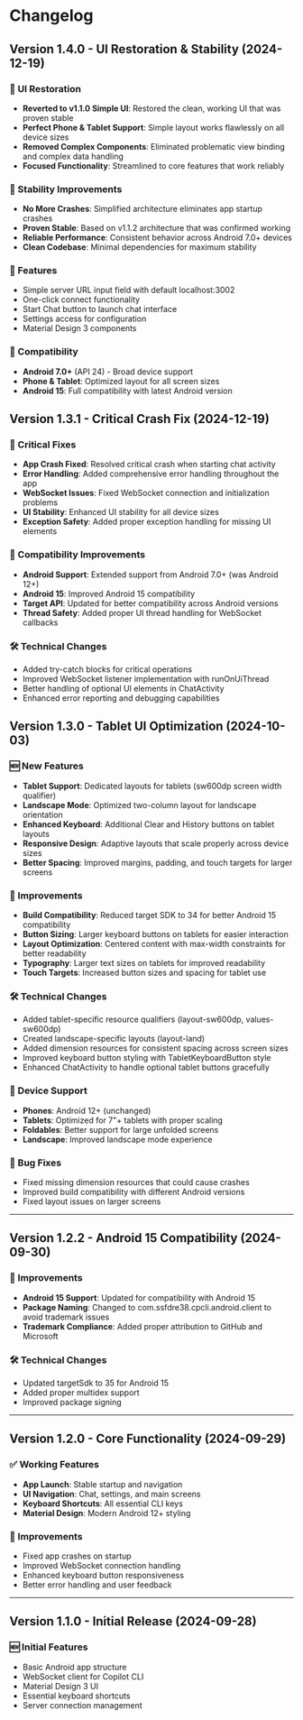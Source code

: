 # Changelog

## Version 1.4.0 - UI Restoration & Stability (2024-12-19)

### 🎯 UI Restoration
- **Reverted to v1.1.0 Simple UI**: Restored the clean, working UI that was proven stable
- **Perfect Phone & Tablet Support**: Simple layout works flawlessly on all device sizes
- **Removed Complex Components**: Eliminated problematic view binding and complex data handling
- **Focused Functionality**: Streamlined to core features that work reliably

### 🔧 Stability Improvements  
- **No More Crashes**: Simplified architecture eliminates app startup crashes
- **Proven Stable**: Based on v1.1.2 architecture that was confirmed working
- **Reliable Performance**: Consistent behavior across Android 7.0+ devices
- **Clean Codebase**: Minimal dependencies for maximum stability

### 🚀 Features
- Simple server URL input field with default localhost:3002
- One-click connect functionality  
- Start Chat button to launch chat interface
- Settings access for configuration
- Material Design 3 components

### 📱 Compatibility
- **Android 7.0+** (API 24) - Broad device support
- **Phone & Tablet**: Optimized layout for all screen sizes
- **Android 15**: Full compatibility with latest Android version

## Version 1.3.1 - Critical Crash Fix (2024-12-19)

### 🔧 Critical Fixes
- **App Crash Fixed**: Resolved critical crash when starting chat activity
- **Error Handling**: Added comprehensive error handling throughout the app
- **WebSocket Issues**: Fixed WebSocket connection and initialization problems
- **UI Stability**: Enhanced UI stability for all device sizes
- **Exception Safety**: Added proper exception handling for missing UI elements

### 🔧 Compatibility Improvements
- **Android Support**: Extended support from Android 7.0+ (was Android 12+)
- **Android 15**: Improved Android 15 compatibility
- **Target API**: Updated for better compatibility across Android versions
- **Thread Safety**: Added proper UI thread handling for WebSocket callbacks

### 🛠️ Technical Changes
- Added try-catch blocks for critical operations
- Improved WebSocket listener implementation with runOnUiThread
- Better handling of optional UI elements in ChatActivity
- Enhanced error reporting and debugging capabilities

## Version 1.3.0 - Tablet UI Optimization (2024-10-03)

### 🆕 New Features
- **Tablet Support**: Dedicated layouts for tablets (sw600dp screen width qualifier)
- **Landscape Mode**: Optimized two-column layout for landscape orientation
- **Enhanced Keyboard**: Additional Clear and History buttons on tablet layouts
- **Responsive Design**: Adaptive layouts that scale properly across device sizes
- **Better Spacing**: Improved margins, padding, and touch targets for larger screens

### 🔧 Improvements
- **Build Compatibility**: Reduced target SDK to 34 for better Android 15 compatibility
- **Button Sizing**: Larger keyboard buttons on tablets for easier interaction
- **Layout Optimization**: Centered content with max-width constraints for better readability
- **Typography**: Larger text sizes on tablets for improved readability
- **Touch Targets**: Increased button sizes and spacing for tablet use

### 🛠️ Technical Changes
- Added tablet-specific resource qualifiers (layout-sw600dp, values-sw600dp)
- Created landscape-specific layouts (layout-land)
- Added dimension resources for consistent spacing across screen sizes
- Improved keyboard button styling with TabletKeyboardButton style
- Enhanced ChatActivity to handle optional tablet buttons gracefully

### 📱 Device Support
- **Phones**: Android 12+ (unchanged)
- **Tablets**: Optimized for 7"+ tablets with proper scaling
- **Foldables**: Better support for large unfolded screens
- **Landscape**: Improved landscape mode experience

### 🔧 Bug Fixes
- Fixed missing dimension resources that could cause crashes
- Improved build compatibility with different Android versions
- Fixed layout issues on larger screens

---

## Version 1.2.2 - Android 15 Compatibility (2024-09-30)

### 🔧 Improvements
- **Android 15 Support**: Updated for compatibility with Android 15
- **Package Naming**: Changed to com.ssfdre38.cpcli.android.client to avoid trademark issues
- **Trademark Compliance**: Added proper attribution to GitHub and Microsoft

### 🛠️ Technical Changes
- Updated targetSdk to 35 for Android 15
- Added proper multidex support
- Improved package signing

---

## Version 1.2.0 - Core Functionality (2024-09-29)

### ✅ Working Features
- **App Launch**: Stable startup and navigation
- **UI Navigation**: Chat, settings, and main screens
- **Keyboard Shortcuts**: All essential CLI keys
- **Material Design**: Modern Android 12+ styling

### 🔧 Improvements
- Fixed app crashes on startup
- Improved WebSocket connection handling
- Enhanced keyboard button responsiveness
- Better error handling and user feedback

---

## Version 1.1.0 - Initial Release (2024-09-28)

### 🆕 Initial Features
- Basic Android app structure
- WebSocket client for Copilot CLI
- Material Design 3 UI
- Essential keyboard shortcuts
- Server connection management